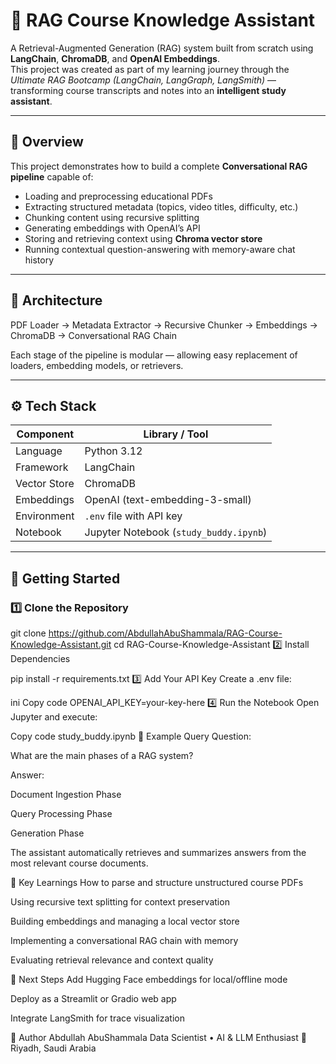 # 🧠 RAG Course Knowledge Assistant

A Retrieval-Augmented Generation (RAG) system built from scratch using **LangChain**, **ChromaDB**, and **OpenAI Embeddings**.  
This project was created as part of my learning journey through the *Ultimate RAG Bootcamp (LangChain, LangGraph, LangSmith)* — transforming course transcripts and notes into an **intelligent study assistant**.

---

## 📘 Overview

This project demonstrates how to build a complete **Conversational RAG pipeline** capable of:
- Loading and preprocessing educational PDFs  
- Extracting structured metadata (topics, video titles, difficulty, etc.)  
- Chunking content using recursive splitting  
- Generating embeddings with OpenAI’s API  
- Storing and retrieving context using **Chroma vector store**  
- Running contextual question-answering with memory-aware chat history  

---

## 🧩 Architecture

PDF Loader → Metadata Extractor → Recursive Chunker → Embeddings → ChromaDB → Conversational RAG Chain




Each stage of the pipeline is modular — allowing easy replacement of loaders, embedding models, or retrievers.

---

## ⚙️ Tech Stack

| Component | Library / Tool |
|------------|----------------|
| Language | Python 3.12 |
| Framework | LangChain |
| Vector Store | ChromaDB |
| Embeddings | OpenAI (text-embedding-3-small) |
| Environment | `.env` file with API key |
| Notebook | Jupyter Notebook (`study_buddy.ipynb`) |



---

## 🚀 Getting Started

### 1️⃣ Clone the Repository

git clone https://github.com/AbdullahAbuShammala/RAG-Course-Knowledge-Assistant.git
cd RAG-Course-Knowledge-Assistant
2️⃣ Install Dependencies

pip install -r requirements.txt
3️⃣ Add Your API Key
Create a .env file:

ini
Copy code
OPENAI_API_KEY=your-key-here
4️⃣ Run the Notebook
Open Jupyter and execute:

Copy code
study_buddy.ipynb
💬 Example Query
Question:

What are the main phases of a RAG system?

Answer:

Document Ingestion Phase

Query Processing Phase

Generation Phase

The assistant automatically retrieves and summarizes answers from the most relevant course documents.

🧠 Key Learnings
How to parse and structure unstructured course PDFs

Using recursive text splitting for context preservation

Building embeddings and managing a local vector store

Implementing a conversational RAG chain with memory

Evaluating retrieval relevance and context quality

🏁 Next Steps
Add Hugging Face embeddings for local/offline mode

Deploy as a Streamlit or Gradio web app

Integrate LangSmith for trace visualization

👤 Author
Abdullah AbuShammala
Data Scientist • AI & LLM Enthusiast
📍 Riyadh, Saudi Arabia





 







